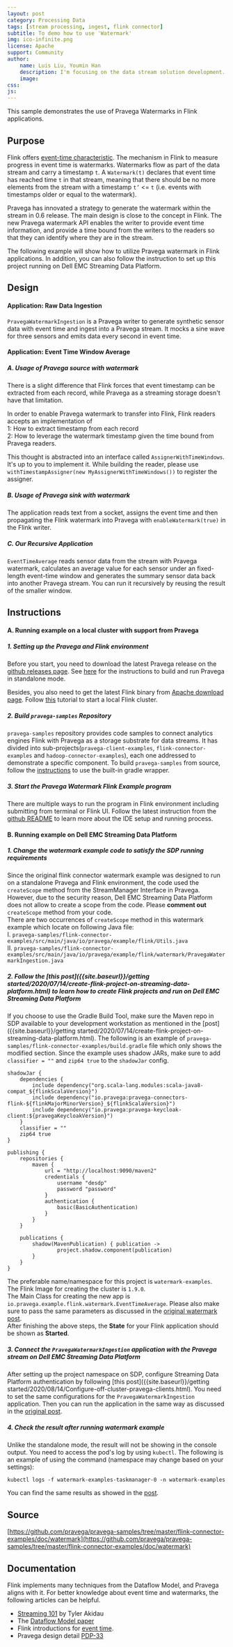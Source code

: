 ```yaml
---
layout: post
category: Processing Data
tags: [stream processing, ingest, flink connector]
subtitle: To demo how to use 'Watermark'
img: ico-infinite.png
license: Apache
support: Community
author: 
    name: Luis Liu, Youmin Han
    description: I'm focusing on the data stream solution development.  
    image: 
css: 
js: 
---
```

This sample demonstrates the use of Pravega Watermarks in Flink applications.
<!--more-->

## Purpose
Flink offers [event-time characteristic](https://ci.apache.org/projects/flink/flink-docs-stable/dev/event_time.html).
The mechanism in Flink to measure progress in event time is watermarks.
Watermarks flow as part of the data stream and carry a timestamp `t`.
A `Watermark(t)` declares that event time has reached time `t` in that stream, meaning that there should be no more elements from the stream with a timestamp `t’` <= `t` 
(i.e. events with timestamps older or equal to the watermark).

Pravega has innovated a strategy to generate the watermark within the stream in 0.6 release.
The main design is close to the concept in Flink. The new Pravega watermark API enables the writer to provide event time information, and provide a time bound from the writers to the readers so that they can identify where they are in the stream.

The following example will show how to utilize Pravega watermark in Flink applications. In addition, you can also follow the instruction to set up this project running on Dell EMC Streaming Data Platform.

## Design
#### Application: Raw Data Ingestion
`PravegaWatermarkIngestion` is a Pravega writer to generate synthetic sensor data with event time and ingest into a Pravega stream.
It mocks a sine wave for three sensors and emits data every second in event time.

#### Application: Event Time Window Average
##### A. Usage of Pravega source with watermark 
There is a slight difference that Flink forces that event timestamp can be extracted from each record, while Pravega as a streaming storage doesn't have that limitation.

In order to enable Pravega watermark to transfer into Flink, Flink readers accepts an implementation of  
1: How to extract timestamp from each record  
2: How to leverage the watermark timestamp given the time bound from Pravega readers.

This thought is abstracted into an interface called `AssignerWithTimeWindows`. It's up to you to implement it.
While building the reader, please use `withTimestampAssigner(new MyAssignerWithTimeWindows())` to register the assigner. 

##### B. Usage of Pravega sink with watermark 
The application reads text from a socket, assigns the event time and then propagating the Flink watermark into Pravega with `enableWatermark(true)` in the Flink writer.

##### C. Our Recursive Application
`EventTimeAverage` reads sensor data from the stream with Pravega watermark, calculates an average value for each sensor under an fixed-length event-time window and generates the summary sensor data back into another Pravega stream.
You can run it recursively by reusing the result of the smaller window.

## Instructions
#### A. Running example on a local cluster with support from Pravega

##### 1. Setting up the Pravega and Flink environment
Before you start, you need to download the latest Pravega release on the [github releases page](https://github.com/pravega/pravega/releases). See [here](http://pravega.io/docs/latest/getting-started/) for the instructions to build and run Pravega in standalone mode.  

Besides, you also need to get the latest Flink binary from [Apache download page](https://flink.apache.org/downloads.html). Follow [this](https://ci.apache.org/projects/flink/flink-docs-stable/getting-started/tutorials/local_setup.html) tutorial to start a local Flink cluster. 

##### 2. Build `pravega-samples` Repository

`pravega-samples` repository provides code samples to connect analytics engines Flink with Pravega as a storage substrate for data streams. It has divided into sub-projects(`pravega-client-examples`, `flink-connector-examples` and `hadoop-connector-examples`), each one addressed to demonstrate a specific component. To build `pravega-samples` from source, follow the [instructions](https://github.com/pravega/pravega-samples#pravega-samples-build-instructions) to use the built-in gradle wrapper.  

##### 3. Start the Pravega Watermark Flink Example program

There are multiple ways to run the program in Flink environment including submitting from terminal or Flink UI. Follow the latest instruction from the [github README](https://github.com/pravega/pravega-samples/tree/master/flink-connector-examples/doc/watermark) to learn more about the IDE setup and running process.

#### B. Running example on Dell EMC Streaming Data Platform
##### 1. Change the watermark example code to satisfy the SDP running requirements
Since the original flink connector watermark example was designed to run on a standalone Pravega and Flink environment, the code used the `createScope` method from the StreamManager Interface in Pravega. However, due to the security reason, Dell EMC Streaming Data Platform does not allow to create a scope from the code. Please **comment out** `createScope` method from your code.   
There are two occurrences of `createScope` method in this watermark example which locate on following Java file:   
I. ```pravega-samples/flink-connector-examples/src/main/java/io/pravega/example/flink/Utils.java```  
II. ```pravega-samples/flink-connector-examples/src/main/java/io/pravega/example/flink/watermark/PravegaWatermarkIngestion.java```

##### 2. Follow the [this post]({{site.baseurl}}/getting started/2020/07/14/create-flink-project-on-streaming-data-platform.html) to learn how to create Flink projects and run on Dell EMC Streaming Data Platform
If you choose to use the Gradle Build Tool, make sure the Maven repo in SDP available to your development workstation as mentioned in the [post]({{site.baseurl}}/getting started/2020/07/14/create-flink-project-on-streaming-data-platform.html). The following is an example of ```pravega-samples/flink-connector-examples/build.gradle``` file which only shows the modified section. Since the example uses shadow JARs, make sure to add `classifier = ""` and `zip64 true` to the `shadowJar` config. 
```
shadowJar {
    dependencies {
        include dependency("org.scala-lang.modules:scala-java8-compat_${flinkScalaVersion}")
        include dependency("io.pravega:pravega-connectors-flink-${flinkMajorMinorVersion}_${flinkScalaVersion}")
        include dependency("io.pravega:pravega-keycloak-client:${pravegaKeycloakVersion}")
    }
    classifier = ""
    zip64 true
}

publishing {
    repositories {
        maven {
            url = "http://localhost:9090/maven2"
            credentials {
                username "desdp"
                password "password"
            }
            authentication {
                basic(BasicAuthentication)
            }
        }
    }

    publications {
        shadow(MavenPublication) { publication ->
                project.shadow.component(publication)
        }
    }
}
```
The preferable name/namespace for this project is ```watermark-examples```.  
The Flink Image for creating the cluster is ```1.9.0```.  
The Main Class for creating the new app is ```io.pravega.example.flink.watermark.EventTimeAverage```. Please also make sure to pass the same parameters as discussed in the [original watermark post](https://github.com/pravega/pravega-samples/tree/master/flink-connector-examples/doc/watermark).  
After finishing the above steps, the **State** for your Flink application should be shown as **Started**.

##### 3. Connect the `PravegaWatermarkIngestion` application with the Pravega stream on Dell EMC Streaming Data Platform 
After setting up the project namespace on SDP, configure Streaming Data Platform authentication by following [this post]({{site.baseurl}}/getting started/2020/08/14/Configure-off-cluster-pravega-clients.html). You need to set the same configurations for the `PravegaWatermarkIngestion` application. Then you can run the application in the same way as discussed in the [original post](https://github.com/pravega/pravega-samples/tree/master/flink-connector-examples/doc/watermark).


##### 4. Check the result after running watermark example
Unlike the standalone mode, the result will not be showing in the console output. You need to access the pod's log by using `kubectl`. The following is an example of using the command (namespace may change based on your settings):
```
kubectl logs -f watermark-examples-taskmanager-0 -n watermark-examples
```
You can find the same results as showed in the [post](https://github.com/pravega/pravega-samples/tree/master/flink-connector-examples/doc/watermark).

## Source
[https://github.com/pravega/pravega-samples/tree/master/flink-connector-examples/doc/watermark](https://github.com/pravega/pravega-samples/tree/master/flink-connector-examples/doc/watermark)

## Documentation
Flink implements many techniques from the Dataflow Model, and Pravega aligns with it.
For better knowledge about event time and watermarks, the following articles can be helpful.

- [Streaming 101](https://www.oreilly.com/ideas/the-world-beyond-batch-streaming-101) by Tyler Akidau
- The [Dataflow Model paper](https://research.google.com/pubs/archive/43864.pdf)
- Flink introductions for [event time](https://ci.apache.org/projects/flink/flink-docs-stable/dev/event_time.html).
- Pravega design detail [PDP-33](https://github.com/pravega/pravega/wiki/PDP-33:-Watermarking)